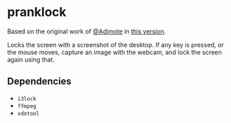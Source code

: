 # pranklock

Based on the original work of [@Adimote](https://github.com/adimote) in [this version](https://github.com/trickeydan/dotfiles-ubuntu/blob/master/files/desktop/i3/pranklock.sh).

Locks the screen with a screenshot of the desktop. If any key is pressed, or the mouse moves, capture an image with the webcam, and lock the screen again using that.

## Dependencies

- `i3lock`
- `ffmpeg`
- `xdotool`
